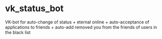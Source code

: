 # vk_status_bot
VK-bot for auto-change of status + eternal online + auto-acceptance of applications to friends + auto-add removed you from the friends of users in the black list
